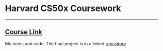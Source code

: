 # Harvard CS50x Coursework
---
[Course Link](https://www.edx.org/course/introduction-computer-science-harvardx-cs50x)
---
My notes and code. The final project is in a linked [repository](https://github.com/teetajp/gym-planner)
